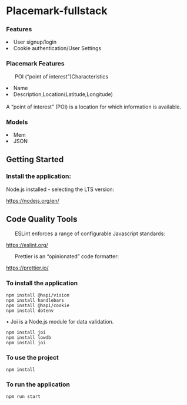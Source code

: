 # Placemark-fullstack
<h3>Features</h3>
<li>User signup/login</li>
<li>Cookie authentication/User Settings</li>


<h3>Placemark Features</h3>
<ul>POI (“point of interest”)Characteristics</ul>
<li>Name</li>
<li>Description,Location(Latitude,Longitude)</li>

<br>
A “point of interest” (POI) is a location for
which information is available.
<br>


<h3>Models</h3>
<li>Mem</li>
<li>JSON</li>


<h2>Getting Started</h2>

<h3>Install the application:</h3>

Node.js installed - selecting the LTS version:

https://nodejs.org/en/


<h2>Code Quality Tools</h2>

<ul>ESLint enforces a range of configurable Javascript standards:</ul>

https://eslint.org/
<ul>Prettier is an “opinionated” code formatter:</ul>

https://prettier.io/

<h3>To install the application </h3>

```
npm install @hapi/vision
npm install handlebars
npm install @hapi/cookie
npm install dotenv
```

• Joi is a Node.js module for data validation. 

```
npm install joi
npm install lowdb
npm install joi
```

<h3>To use the project </h3>

```
npm install
```

<h3>To run the application </h3>

```
npm run start
```